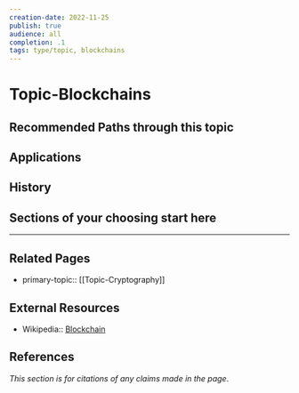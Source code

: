 ```yaml
---
creation-date: 2022-11-25
publish: true
audience: all
completion: .1
tags: type/topic, blockchains
---
```

# Topic-Blockchains

## Recommended Paths through this topic

## Applications

## History

## Sections of your choosing start here


---
## Related Pages
- primary-topic:: [[Topic-Cryptography]]

## External Resources
- Wikipedia:: [Blockchain](https://en.wikipedia.org/wiki/Blockchain)

## References
*This section is for citations of any claims made in the page*.